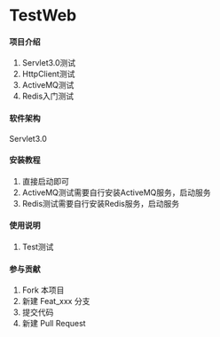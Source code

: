 # TestWeb

#### 项目介绍

1. Servlet3.0测试
2. HttpClient测试
3. ActiveMQ测试
4. Redis入门测试

#### 软件架构

Servlet3.0

#### 安装教程

1. 直接启动即可
2. ActiveMQ测试需要自行安装ActiveMQ服务，启动服务
3. Redis测试需要自行安装Redis服务，启动服务

#### 使用说明

1. Test测试

#### 参与贡献

1. Fork 本项目
2. 新建 Feat_xxx 分支
3. 提交代码
4. 新建 Pull Request